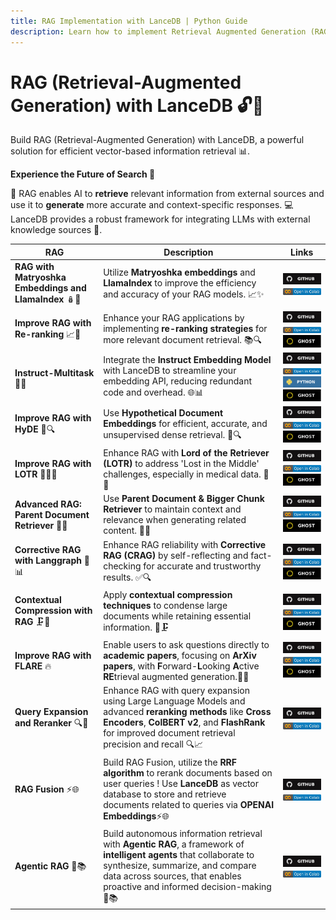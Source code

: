 ```yaml
---
title: RAG Implementation with LanceDB | Python Guide
description: Learn how to implement Retrieval Augmented Generation (RAG) using LanceDB in Python. Includes examples for document retrieval, context generation, and best practices for RAG applications.
---
```


**RAG (Retrieval-Augmented Generation) with LanceDB 🔓🧐**
====================================================================

Build RAG (Retrieval-Augmented Generation) with  LanceDB, a powerful solution for efficient vector-based information retrieval 📊. 

**Experience the Future of Search 🔄**

🤖 RAG enables AI to **retrieve** relevant information from external sources and use it to **generate** more accurate and context-specific responses. 💻 LanceDB provides a robust framework for integrating LLMs with external knowledge sources 📝.

| **RAG**                                      | **Description**                                                                                                                                                  | **Links**                  |
|----------------------------------------------|------------------------------------------------------------------------------------------------------------------------------------------------------------------|----------------------------|                                                                                                                                                     
| **RAG with Matryoshka Embeddings and LlamaIndex** 🪆🔗  | Utilize **Matryoshka embeddings** and **LlamaIndex** to improve the efficiency and accuracy of your RAG models. 📈✨ | [![Github](../../assets/github.svg)][matryoshka_github] <br>[![Open In Collab](../../assets/colab.svg)][matryoshka_colab]  |                                                                                                                                                                                                                                                                                                                                                                                                                                                                                                                        
| **Improve RAG with Re-ranking** 📈🔄 | Enhance your RAG applications by implementing **re-ranking strategies** for more relevant document retrieval. 📚🔍 | [![Github](../../assets/github.svg)][rag_reranking_github] <br>[![Open In Collab](../../assets/colab.svg)][rag_reranking_colab] <br>[![Ghost](../../assets/ghost.svg)][rag_reranking_ghost] |                                                                                                                                                                                                                                                                                                                                                                                                                                                                                                                        
| **Instruct-Multitask** 🧠🎯 |  Integrate the **Instruct Embedding Model** with LanceDB to streamline your embedding API, reducing redundant code and overhead. 🌐📊 | [![Github](../../assets/github.svg)][instruct_multitask_github] <br>[![Open In Collab](../../assets/colab.svg)][instruct_multitask_colab] <br>[![Python](../../assets/python.svg)][instruct_multitask_python] <br>[![Ghost](../../assets/ghost.svg)][instruct_multitask_ghost] |                                                                                                                                                                                                                                                                                                                                                                                                                                                                                                                        
| **Improve RAG with HyDE** 🌌🔍 | Use **Hypothetical Document Embeddings** for efficient, accurate, and unsupervised dense retrieval. 📄🔍 | [![Github](../../assets/github.svg)][hyde_github] <br>[![Open In Collab](../../assets/colab.svg)][hyde_colab]<br>[![Ghost](../../assets/ghost.svg)][hyde_ghost]                 |                                                                                                                                                                                                                                                                                                                                                                                                                                                                                                                        
| **Improve RAG with LOTR** 🧙‍♂️📜 | Enhance RAG with **Lord of the Retriever (LOTR)** to address 'Lost in the Middle' challenges, especially in medical data. 🌟📜 | [![Github](../../assets/github.svg)][lotr_github] <br>[![Open In Collab](../../assets/colab.svg)][lotr_colab] <br>[![Ghost](../../assets/ghost.svg)][lotr_ghost] |                                                                                                                                                                                                                                                                                                                                                                                                                                                                                                                        
| **Advanced RAG: Parent Document Retriever** 📑🔗 | Use **Parent Document & Bigger Chunk Retriever** to maintain context and relevance when generating related content. 🎵📄 | [![Github](../../assets/github.svg)][parent_doc_retriever_github] <br>[![Open In Collab](../../assets/colab.svg)][parent_doc_retriever_colab] <br>[![Ghost](../../assets/ghost.svg)][parent_doc_retriever_ghost] |                                                                                                                                                                                                                                                                                                                                                                                                                                                                                                                        
| **Corrective RAG with Langgraph** 🔧📊 | Enhance RAG reliability with **Corrective RAG (CRAG)** by self-reflecting and fact-checking for accurate and trustworthy results. ✅🔍 |[![Github](../../assets/github.svg)][corrective_rag_github] <br>[![Open In Collab](../../assets/colab.svg)][corrective_rag_colab] <br>[![Ghost](../../assets/ghost.svg)][corrective_rag_ghost] |                                                                                                                                                                                                                                                                                                                                                                                                                                                                                                                        
| **Contextual Compression with RAG** 🗜️🧠 | Apply **contextual compression techniques** to condense large documents while retaining essential information. 📄🗜️                                               | [![Github](../../assets/github.svg)][compression_rag_github] <br>[![Open In Collab](../../assets/colab.svg)][compression_rag_colab] <br>[![Ghost](../../assets/ghost.svg)][compression_rag_ghost] |                                                                                                                                                                                                                                                                                                                                                                                                                                                                                                                        
| **Improve RAG with FLARE** 🔥|  Enable users to ask questions directly to **academic papers**, focusing on **ArXiv papers**, with **F**orward-**L**ooking **A**ctive **RE**trieval augmented generation.🚀🌟                                                                       | [![Github](../../assets/github.svg)][flare_github] <br>[![Open In Collab](../../assets/colab.svg)][flare_colab] <br>[![Ghost](../../assets/ghost.svg)][flare_ghost] |                                                                                                                                                                                                                                                                                                                                                                                                                                                                                                                        
| **Query Expansion and Reranker** 🔍🔄 | Enhance RAG with query expansion using Large Language Models and advanced **reranking methods** like **Cross Encoders**, **ColBERT v2**, and **FlashRank** for improved document retrieval precision and recall 🔍📈                                                         | [![Github](../../assets/github.svg)][query_github] <br>[![Open In Collab](../../assets/colab.svg)][query_colab] |                                                                                                                                                                                                                                                                                                                                                                                                                                                                                                                        
| **RAG Fusion** ⚡🌐 | Build RAG Fusion, utilize the **RRF algorithm** to rerank documents based on user queries ! Use **LanceDB** as vector database to store and retrieve documents related to queries via **OPENAI Embeddings**⚡🌐                                                                          | [![Github](../../assets/github.svg)][fusion_github] <br>[![Open In Collab](../../assets/colab.svg)][fusion_colab] |                                                                                                                                                                                                                                                                                                                                                                                                                                                                                                                        
| **Agentic RAG** 🤖📚 | Build autonomous information retrieval with **Agentic RAG**, a framework of **intelligent agents** that collaborate to synthesize, summarize, and compare data across sources, that enables proactive and informed decision-making 🤖📚                                                              | [![Github](../../assets/github.svg)][agentic_github] <br>[![Open In Collab](../../assets/colab.svg)][agentic_colab] |












[matryoshka_github]: https://github.com/lancedb/vectordb-recipes/blob/main/tutorials/RAG-with_MatryoshkaEmbed-Llamaindex
[matryoshka_colab]: https://colab.research.google.com/github/lancedb/vectordb-recipes/blob/main/tutorials/RAG-with_MatryoshkaEmbed-Llamaindex/RAG_with_MatryoshkaEmbedding_and_Llamaindex.ipynb

[rag_reranking_github]: https://github.com/lancedb/vectordb-recipes/blob/main/examples/RAG_Reranking
[rag_reranking_colab]: https://colab.research.google.com/github/lancedb/vectordb-recipes/blob/main/examples/RAG_Reranking/main.ipynb
[rag_reranking_ghost]: https://blog.lancedb.com/simplest-method-to-improve-rag-pipeline-re-ranking-cf6eaec6d544


[instruct_multitask_github]: https://github.com/lancedb/vectordb-recipes/blob/main/examples/instruct-multitask
[instruct_multitask_colab]: https://colab.research.google.com/github/lancedb/vectordb-recipes/blob/main/examples/instruct-multitask/main.ipynb
[instruct_multitask_python]: https://github.com/lancedb/vectordb-recipes/blob/main/examples/instruct-multitask/main.py
[instruct_multitask_ghost]: https://blog.lancedb.com/multitask-embedding-with-lancedb-be18ec397543

[hyde_github]: https://github.com/lancedb/vectordb-recipes/blob/main/examples/Advance-RAG-with-HyDE
[hyde_colab]: https://colab.research.google.com/github/lancedb/vectordb-recipes/blob/main/examples/Advance-RAG-with-HyDE/main.ipynb
[hyde_ghost]: https://blog.lancedb.com/advanced-rag-precise-zero-shot-dense-retrieval-with-hyde-0946c54dfdcb

[lotr_github]: https://github.com/lancedb/vectordb-recipes/blob/main/examples/Advance_RAG_LOTR
[lotr_colab]: https://colab.research.google.com/github/lancedb/vectordb-recipes/blob/main/examples/Advance_RAG_LOTR/main.ipynb
[lotr_ghost]: https://blog.lancedb.com/better-rag-with-lotr-lord-of-retriever-23c8336b9a35

[parent_doc_retriever_github]: https://github.com/lancedb/vectordb-recipes/blob/main/examples/parent_document_retriever
[parent_doc_retriever_colab]: https://colab.research.google.com/github/lancedb/vectordb-recipes/blob/main/examples/parent_document_retriever/main.ipynb
[parent_doc_retriever_ghost]: https://blog.lancedb.com/modified-rag-parent-document-bigger-chunk-retriever-62b3d1e79bc6

[corrective_rag_github]: https://github.com/lancedb/vectordb-recipes/blob/main/tutorials/Corrective-RAG-with_Langgraph
[corrective_rag_colab]: https://colab.research.google.com/github/lancedb/vectordb-recipes/blob/main/tutorials/Corrective-RAG-with_Langgraph/CRAG_with_Langgraph.ipynb
[corrective_rag_ghost]: https://blog.lancedb.com/implementing-corrective-rag-in-the-easiest-way-2/

[compression_rag_github]: https://github.com/lancedb/vectordb-recipes/blob/main/examples/Contextual-Compression-with-RAG
[compression_rag_colab]: https://colab.research.google.com/github/lancedb/vectordb-recipes/blob/main/examples/Contextual-Compression-with-RAG/main.ipynb
[compression_rag_ghost]: https://blog.lancedb.com/enhance-rag-integrate-contextual-compression-and-filtering-for-precision-a29d4a810301/

[flare_github]: https://github.com/lancedb/vectordb-recipes/blob/main/examples/better-rag-FLAIR
[flare_colab]: https://colab.research.google.com/github/lancedb/vectordb-recipes/blob/main/examples/better-rag-FLAIR/main.ipynb
[flare_ghost]: https://blog.lancedb.com/better-rag-with-active-retrieval-augmented-generation-flare-3b66646e2a9f/

[query_github]: https://github.com/lancedb/vectordb-recipes/tree/main/examples/archived_examples/QueryExpansion%26Reranker
[query_colab]: https://colab.research.google.com/github/lancedb/vectordb-recipes/blob/main/examples/archived_examples/QueryExpansion&Reranker/main.ipynb


[fusion_github]: https://github.com/lancedb/vectordb-recipes/tree/main/examples/archived_examples/RAG_Fusion
[fusion_colab]: https://colab.research.google.com/github/lancedb/vectordb-recipes/blob/main/examples/archived_examples/RAG_Fusion/main.ipynb

[agentic_github]: https://github.com/lancedb/vectordb-recipes/blob/main/tutorials/Agentic_RAG
[agentic_colab]: https://colab.research.google.com/github/lancedb/vectordb-recipes/blob/main/tutorials/Agentic_RAG/main.ipynb


